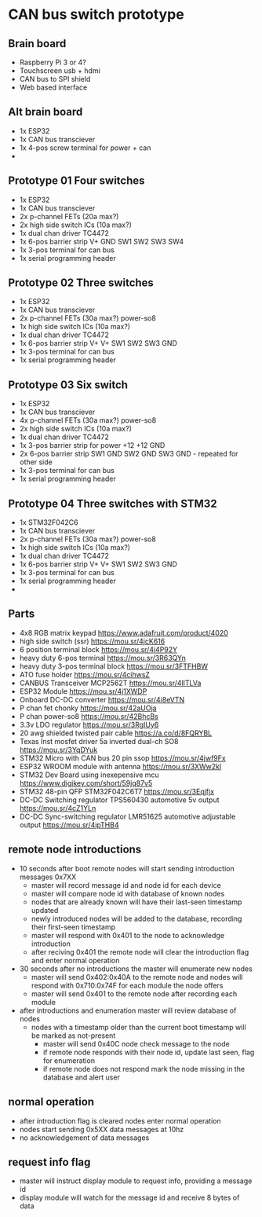 # CAN bus switch prototype

## Brain board
* Raspberry Pi 3 or 4?
* Touchscreen usb + hdmi
* CAN bus to SPI shield
* Web based interface

## Alt brain board
* 1x ESP32
* 1x CAN bus transciever
* 1x 4-pos screw terminal for power + can
* 

## Prototype 01 Four switches
* 1x ESP32
* 1x CAN bus transciever
* 2x p-channel FETs (20a max?)
* 2x high side switch ICs (10a max?)
* 1x dual chan driver TC4472
* 1x 6-pos barrier strip V+ GND SW1 SW2 SW3 SW4
* 1x 3-pos terminal for can bus
* 1x serial programming header

## Prototype 02 Three switches
* 1x ESP32
* 1x CAN bus transciever
* 2x p-channel FETs (30a max?) power-so8
* 1x high side switch ICs (10a max?)
* 1x dual chan driver TC4472
* 1x 6-pos barrier strip V+ V+ SW1 SW2 SW3 GND
* 1x 3-pos terminal for can bus
* 1x serial programming header

## Prototype 03 Six switch
* 1x ESP32
* 1x CAN bus transciever
* 4x p-channel FETs (30a max?) power-so8
* 2x high side switch ICs (10a max?)
* 1x dual chan driver TC4472
* 1x 3-pos barrier strip for power +12 +12 GND
* 2x 6-pos barrier strip SW1 GND SW2 GND SW3 GND - repeated for other side
* 1x 3-pos terminal for can bus
* 1x serial programming header

## Prototype 04 Three switches with STM32
* 1x STM32F042C6
* 1x CAN bus transciever
* 2x p-channel FETs (30a max?) power-so8
* 1x high side switch ICs (10a max?)
* 1x dual chan driver TC4472
* 1x 6-pos barrier strip V+ V+ SW1 SW2 SW3 GND
* 1x 3-pos terminal for can bus
* 1x serial programming header
* 
## Parts
* 4x8 RGB matrix keypad https://www.adafruit.com/product/4020
* high side switch (ssr) https://mou.sr/4jcK616
* 6 position terminal block https://mou.sr/4i4P92Y
* heavy duty 6-pos terminal https://mou.sr/3R63QYn
* heavy duty 3-pos terminal block https://mou.sr/3FTFHBW
* ATO fuse holder https://mou.sr/4cihwsZ
* CANBUS Transceiver MCP2562T https://mou.sr/4llTLVa 
* ESP32 Module https://mou.sr/4j1XWDP
* Onboard DC-DC converter https://mou.sr/4i8eVTN
* P chan fet chonky https://mou.sr/42aUOja
* P chan power-so8 https://mou.sr/42BhcBs
* 3.3v LDO regulator https://mou.sr/3RgIUy6
* 20 awg shielded twisted pair cable https://a.co/d/8FQRYBL
* Texas Inst mosfet driver 5a inverted dual-ch SO8 https://mou.sr/3YqDYuk
* STM32 Micro with CAN bus 20 pin ssop https://mou.sr/4jwf9Fx
* ESP32 WROOM module with antenna https://mou.sr/3XWw2kl
* STM32 Dev Board using inexepensive mcu https://www.digikey.com/short/59jq87v5
* STM32 48-pin QFP STM32F042C6T7 https://mou.sr/3Eqjfjx
* DC-DC Switching regulator TPS560430 automotive 5v output https://mou.sr/4cZ1YLn
* DC-DC Sync-switching regulator LMR51625 automotive adjustable output https://mou.sr/4ipTHB4

  

## remote node introductions
* 10 seconds after boot remote nodes will start sending introduction messages 0x7XX
  * master will record message id and node id for each device
  * master will compare node id with database of known nodes
  * nodes that are already known will have their last-seen timestamp updated
  * newly introduced nodes will be added to the database, recording their first-seen timestamp
  * master will respond with 0x401 to the node to acknowledge introduction
  * after reciving 0x401 the remote node will clear the introduction flag and enter normal operation
* 30 seconds after no introductions the master will enumerate new nodes
  * master will send 0x402:0x40A to the remote node and nodes will respond with 0x710:0x74F for each module the node offers
  * master will send 0x401 to the remote node after recording each module 
* after introductions and enumeration master will review database of nodes
  * nodes with a timestamp older than the current boot timestamp will be marked as not-present
    * master will send 0x40C node check message to the node
    * if remote node responds with their node id, update last seen, flag for enumeration 
    * if remote node does not respond mark the node missing in the database and alert user

## normal operation
* after introduction flag is cleared nodes enter normal operation
* nodes start sending 0x5XX data messages at 10hz
* no acknowledgement of data messages

## request info flag
* master will instruct display module to request info, providing a message id
* display module will watch for the message id and receive 8 bytes of data
